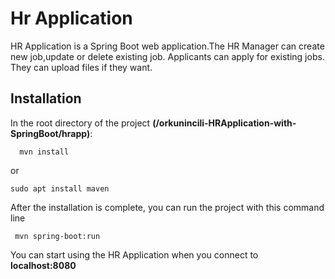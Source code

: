 # Hr Application

HR Application is a Spring Boot web application.The HR Manager can create new job,update or delete existing job. 
Applicants can apply for existing jobs. They can upload files if they want.

## Installation

In the root directory of the project **(/orkunincili-HRApplication-with-SpringBoot/hrapp)**:
````
  mvn install 
````
or
````
sudo apt install maven
````
After the installation is complete, you can run the project with this command line
````
 mvn spring-boot:run
````
You can start using the HR Application when you connect to **localhost:8080** 
